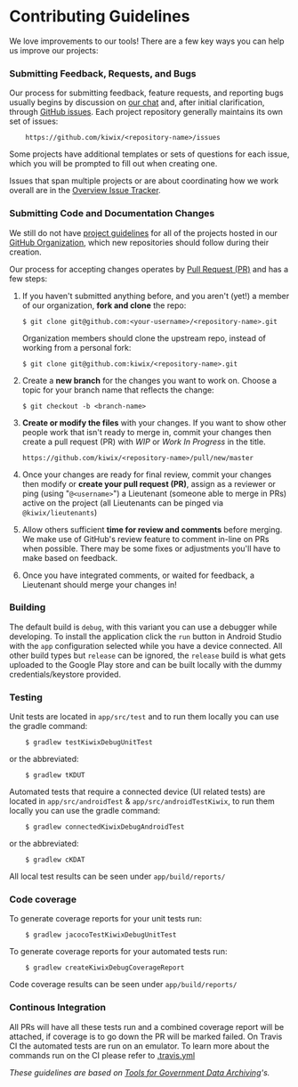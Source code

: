 # Contributing Guidelines

We love improvements to our tools! There are a few key ways you can help us improve our projects:

### Submitting Feedback, Requests, and Bugs

Our process for submitting feedback, feature requests, and reporting bugs usually begins by discussion on [our chat](http://wiki.kiwix.org/wiki/Communication#Chat) and, after initial clarification, through [GitHub issues](https://help.github.com/articles/about-issues/). Each project repository generally maintains its own set of issues:

        https://github.com/kiwix/<repository-name>/issues

Some projects have additional templates or sets of questions for each issue, which you will be prompted to fill out when creating one.

Issues that span multiple projects or are about coordinating how we work overall are in the [Overview Issue Tracker](https://github.com/kiwix/overview/issues).

### Submitting Code and Documentation Changes

We still do not have [project guidelines](./guidelines/project_guidelines.md) for all of the projects hosted in our [GitHub Organization](https://github.com/kiwix), which new repositories should follow during their creation.

Our process for accepting changes operates by [Pull Request (PR)](https://help.github.com/articles/about-pull-requests/) and has a few steps:

1.  If you haven't submitted anything before, and you aren't (yet!) a member of our organization, **fork and clone** the repo:

        $ git clone git@github.com:<your-username>/<repository-name>.git

    Organization members should clone the upstream repo, instead of working from a personal fork:

        $ git clone git@github.com:kiwix/<repository-name>.git

1.  Create a **new branch** for the changes you want to work on. Choose a topic for your branch name that reflects the change:

        $ git checkout -b <branch-name>

1.  **Create or modify the files** with your changes. If you want to show other people work that isn't ready to merge in, commit your changes then create a pull request (PR) with _WIP_ or _Work In Progress_ in the title.

        https://github.com/kiwix/<repository-name>/pull/new/master

1.  Once your changes are ready for final review, commit your changes then modify or **create your pull request (PR)**, assign as a reviewer or ping (using "`@<username>`") a Lieutenant (someone able to merge in PRs) active on the project (all Lieutenants can be pinged via `@kiwix/lieutenants`)

1.  Allow others sufficient **time for review and comments** before merging. We make use of GitHub's review feature to comment in-line on PRs when possible. There may be some fixes or adjustments you'll have to make based on feedback.

1.  Once you have integrated comments, or waited for feedback, a Lieutenant should merge your changes in!

### Building

The default build is `debug`, with this variant you can use a debugger while developing. To install the application click the `run` button in Android Studio with the `app` configuration selected while you have a device connected. All other build types but `release` can be ignored, the `release` build is what gets uploaded to the Google Play store and can be built locally with the dummy credentials/keystore provided.

### Testing

Unit tests are located in `app/src/test` and to run them locally you
can use the gradle command:

        $ gradlew testKiwixDebugUnitTest

or the abbreviated:

        $ gradlew tKDUT

Automated tests that require a connected device (UI related tests) are located in `app/src/androidTest` & `app/src/androidTestKiwix`, to run them locally you can use the gradle command:

        $ gradlew connectedKiwixDebugAndroidTest

or the abbreviated:


        $ gradlew cKDAT

All local test results can be seen under `app/build/reports/`

### Code coverage

To generate coverage reports for your unit tests run:

        $ gradlew jacocoTestKiwixDebugUnitTest

To generate coverage reports for your automated tests run:

        $ gradlew createKiwixDebugCoverageReport

Code coverage results can be seen under `app/build/reports/`

### Continous Integration

All PRs will have all these tests run and a combined coverage report will be attached, if coverage is to go down the PR will be marked failed. On Travis CI the automated tests are run on an emulator. To
learn more about the commands run on the CI please refer to [.travis.yml](https://github.com/kiwix/kiwix-android/blob/master/.travis.yml)

_These guidelines are based on [Tools for Government Data Archiving](https://github.com/edgi-govdata-archiving/overview/blob/master/CONTRIBUTING.md)'s._
